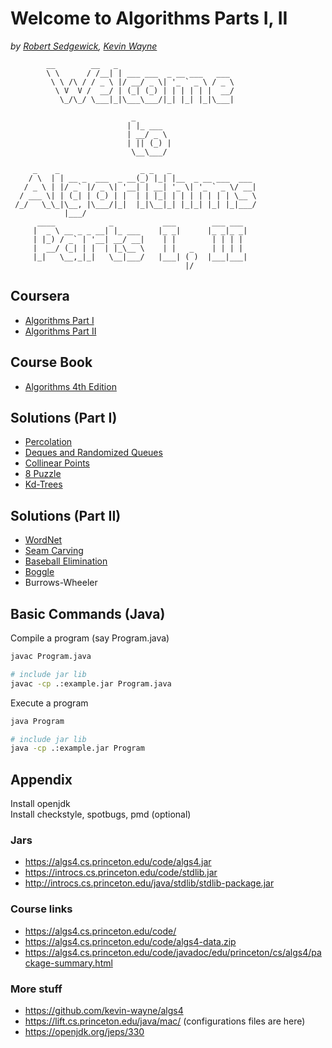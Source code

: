 # Welcome to Algorithms Parts I, II

*by [Robert Sedgewick](https://sedgewick.io/), [Kevin Wayne](https://www.cs.princeton.edu/people/profile/wayne)*

```
        __        __   _
        \ \      / /__| | ___ ___  _ __ ___   ___
         \ \ /\ / / _ \ |/ __/ _ \| '_ ` _ \ / _ \
          \ V  V /  __/ | (_| (_) | | | | | |  __/
           \_/\_/ \___|_|\___\___/|_| |_| |_|\___|

                           _
                          | |_ ___
                          | __/ _ \
                          | || (_) |
                           \__\___/

     _    _                  _ _   _
    / \  | | __ _  ___  _ __(_) |_| |__  _ __ ___  ___
   / _ \ | |/ _` |/ _ \| '__| | __| '_ \| '_ ` _ \/ __|
  / ___ \| | (_| | (_) | |  | | |_| | | | | | | | \__ \
 /_/   \_\_|\__, |\___/|_|  |_|\__|_| |_|_| |_| |_|___/
            |___/
      ____            _           ___        ___ ___
     |  _ \ __ _ _ __| |_ ___    |_ _|      |_ _|_ _|
     | |_) / _` | '__| __/ __|    | |        | | | |
     |  __/ (_| | |  | |_\__ \    | |   _    | | | |
     |_|   \__,_|_|   \__|___/   |___| ( )  |___|___|
                                       |/
```

## Coursera

* [Algorithms Part I](https://www.coursera.org/learn/algorithms-part1)
* [Algorithms Part II](https://www.coursera.org/learn/algorithms-part2)

## Course Book

* [Algorithms 4th Edition](http://algs4.cs.princeton.edu/home/)

## Solutions (Part I)

* [Percolation](percolation)
* [Deques and Randomized Queues](queues)
* [Collinear Points](collinear)
* [8 Puzzle](eightpuzzle)
* [Kd-Trees](kdtrees)

## Solutions (Part II)

* [WordNet](wordnet)
* [Seam Carving](seamcarving)
* [Baseball Elimination](baseball)
* [Boggle](boggle)
* Burrows-Wheeler

## Basic Commands (Java)

Compile a program (say Program.java)

```sh
javac Program.java
```

```sh
# include jar lib
javac -cp .:example.jar Program.java
```

Execute a program

```sh
java Program
```

```sh
# include jar lib
java -cp .:example.jar Program
```

## Appendix

Install openjdk  
Install checkstyle, spotbugs, pmd (optional)

### Jars

* https://algs4.cs.princeton.edu/code/algs4.jar
* https://introcs.cs.princeton.edu/code/stdlib.jar
* http://introcs.cs.princeton.edu/java/stdlib/stdlib-package.jar

### Course links

* https://algs4.cs.princeton.edu/code/
* https://algs4.cs.princeton.edu/code/algs4-data.zip
* https://algs4.cs.princeton.edu/code/javadoc/edu/princeton/cs/algs4/package-summary.html

### More stuff

* https://github.com/kevin-wayne/algs4
* https://lift.cs.princeton.edu/java/mac/ (configurations files are here)
* https://openjdk.org/jeps/330
